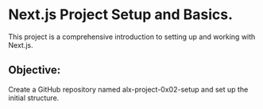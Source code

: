 # Next.js Project Setup and Basics.

This project is a comprehensive introduction to setting up and working with Next.js.

## Objective:
Create a GitHub repository named alx-project-0x02-setup and set up the initial structure.
